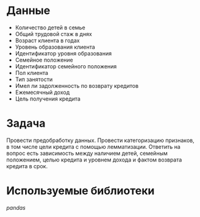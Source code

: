 # Данные
- Количество детей в семье
- Общий трудовой стаж в днях
- Возраст клиента в годах
- Уровень образования клиента
- Идентификатор уровня образования
- Семейное положение
- Идентификатор семейного положения
- Пол клиента
- Тип занятости
- Имел ли задолженность по возврату кредитов
- Ежемесячный доход
- Цель получения кредита
# Задача
Провести предобработку данных. Провести категоризацию признаков, в том числе цели кредита с помощью лемматизации. Ответить на вопрос есть зависимость между наличием детей, семейным положением, целью кредита и уровнем дохода и фактом возврата кредита в срок.
# Используемые библиотеки
*pandas*
